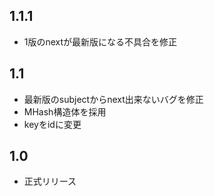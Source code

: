 ## 1.1.1
* 1版のnextが最新版になる不具合を修正

## 1.1
* 最新版のsubjectからnext出来ないバグを修正
* MHash構造体を採用
* keyをidに変更

## 1.0

* 正式リリース